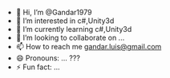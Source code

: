 - 👋 Hi, I’m @Gandar1979
- 👀 I’m interested in c#,Unity3d
- 🌱 I’m currently learning c#,Unity3d
- 💞️ I’m looking to collaborate on ...
- 📫 How to reach me gandar.luis@gmail.com
- 😄 Pronouns: ... ???
- ⚡ Fun fact: ...

<!---
Gandar1979/Gandar1979 is a ✨ special ✨ repository because its `README.md` (this file) appears on your GitHub profile.
You can click the Preview link to take a look at your changes.
--->
